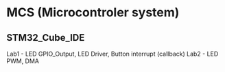 # MCS (Microcontroler system)

## STM32_Cube_IDE

Lab1 - LED GPIO_Output, LED Driver, Button interrupt (callback)
Lab2 - LED PWM, DMA

